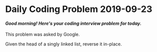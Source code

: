 # Daily Coding Problem 2019-09-23

####  _Good morning! Here's your coding interview problem for today._

This problem was asked by Google.

Given the head of a singly linked list, reverse it in-place.